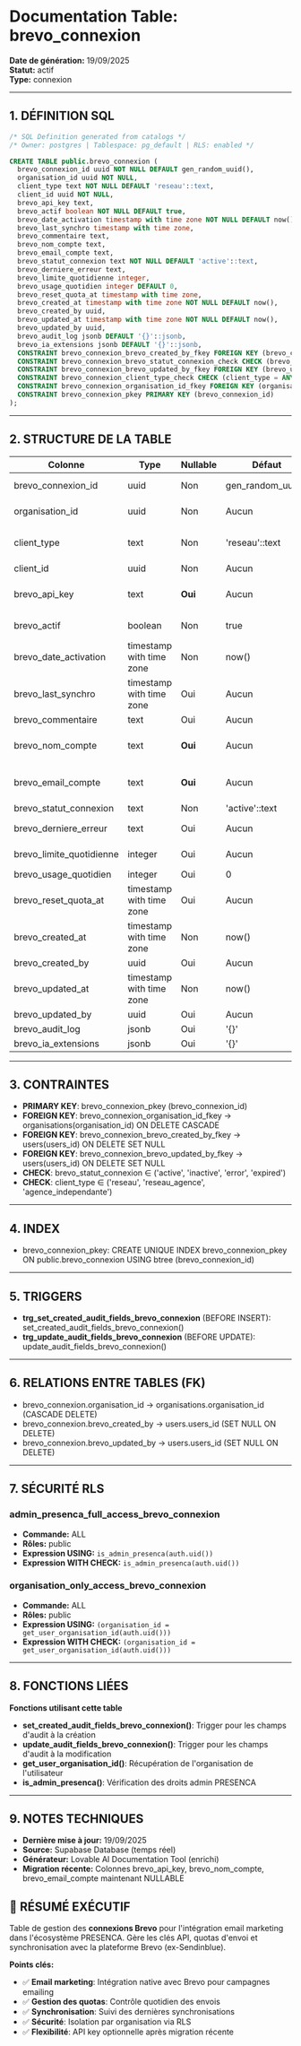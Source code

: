 # Documentation Table: brevo_connexion

**Date de génération:** 19/09/2025  
**Statut:** actif  
**Type:** connexion

---

## 1. DÉFINITION SQL
```sql
/* SQL Definition generated from catalogs */
/* Owner: postgres | Tablespace: pg_default | RLS: enabled */

CREATE TABLE public.brevo_connexion (
  brevo_connexion_id uuid NOT NULL DEFAULT gen_random_uuid(),
  organisation_id uuid NOT NULL,
  client_type text NOT NULL DEFAULT 'reseau'::text,
  client_id uuid NOT NULL,
  brevo_api_key text,
  brevo_actif boolean NOT NULL DEFAULT true,
  brevo_date_activation timestamp with time zone NOT NULL DEFAULT now(),
  brevo_last_synchro timestamp with time zone,
  brevo_commentaire text,
  brevo_nom_compte text,
  brevo_email_compte text,
  brevo_statut_connexion text NOT NULL DEFAULT 'active'::text,
  brevo_derniere_erreur text,
  brevo_limite_quotidienne integer,
  brevo_usage_quotidien integer DEFAULT 0,
  brevo_reset_quota_at timestamp with time zone,
  brevo_created_at timestamp with time zone NOT NULL DEFAULT now(),
  brevo_created_by uuid,
  brevo_updated_at timestamp with time zone NOT NULL DEFAULT now(),
  brevo_updated_by uuid,
  brevo_audit_log jsonb DEFAULT '{}'::jsonb,
  brevo_ia_extensions jsonb DEFAULT '{}'::jsonb,
  CONSTRAINT brevo_connexion_brevo_created_by_fkey FOREIGN KEY (brevo_created_by) REFERENCES users(users_id) ON DELETE SET NULL,
  CONSTRAINT brevo_connexion_brevo_statut_connexion_check CHECK (brevo_statut_connexion = ANY (ARRAY['active'::text, 'inactive'::text, 'error'::text, 'expired'::text])),
  CONSTRAINT brevo_connexion_brevo_updated_by_fkey FOREIGN KEY (brevo_updated_by) REFERENCES users(users_id) ON DELETE SET NULL,
  CONSTRAINT brevo_connexion_client_type_check CHECK (client_type = ANY (ARRAY['reseau'::text, 'reseau_agence'::text, 'agence_independante'::text])),
  CONSTRAINT brevo_connexion_organisation_id_fkey FOREIGN KEY (organisation_id) REFERENCES organisations(organisation_id) ON DELETE CASCADE,
  CONSTRAINT brevo_connexion_pkey PRIMARY KEY (brevo_connexion_id)
);
```

---

## 2. STRUCTURE DE LA TABLE

| Colonne | Type | Nullable | Défaut | Description |
|---------|------|----------|--------|-------------|
| brevo_connexion_id | uuid | Non | gen_random_uuid() | Identifiant unique de la connexion |
| organisation_id | uuid | Non | Aucun | Référence vers l'organisation |
| client_type | text | Non | 'reseau'::text | Type de client (reseau, reseau_agence, agence_independante) |
| client_id | uuid | Non | Aucun | Identifiant client |
| brevo_api_key | text | **Oui** | Aucun | **Clé API Brevo (NULLABLE après migration)** |
| brevo_actif | boolean | Non | true | Statut actif de la connexion |
| brevo_date_activation | timestamp with time zone | Non | now() | Date d'activation |
| brevo_last_synchro | timestamp with time zone | Oui | Aucun | Dernière synchronisation |
| brevo_commentaire | text | Oui | Aucun | Commentaire |
| brevo_nom_compte | text | **Oui** | Aucun | **Nom du compte Brevo (NULLABLE après migration)** |
| brevo_email_compte | text | **Oui** | Aucun | **Email du compte Brevo (NULLABLE après migration)** |
| brevo_statut_connexion | text | Non | 'active'::text | Statut de la connexion |
| brevo_derniere_erreur | text | Oui | Aucun | Dernière erreur rencontrée |
| brevo_limite_quotidienne | integer | Oui | Aucun | Limite quotidienne d'envois |
| brevo_usage_quotidien | integer | Oui | 0 | Usage quotidien actuel |
| brevo_reset_quota_at | timestamp with time zone | Oui | Aucun | Reset du quota |
| brevo_created_at | timestamp with time zone | Non | now() | Date de création |
| brevo_created_by | uuid | Oui | Aucun | Créé par |
| brevo_updated_at | timestamp with time zone | Non | now() | Date de modification |
| brevo_updated_by | uuid | Oui | Aucun | Modifié par |
| brevo_audit_log | jsonb | Oui | '{}' | Journal d'audit |
| brevo_ia_extensions | jsonb | Oui | '{}' | Extensions IA |

---

## 3. CONTRAINTES
- **PRIMARY KEY**: brevo_connexion_pkey (brevo_connexion_id)
- **FOREIGN KEY**: brevo_connexion_organisation_id_fkey → organisations(organisation_id) ON DELETE CASCADE
- **FOREIGN KEY**: brevo_connexion_brevo_created_by_fkey → users(users_id) ON DELETE SET NULL
- **FOREIGN KEY**: brevo_connexion_brevo_updated_by_fkey → users(users_id) ON DELETE SET NULL
- **CHECK**: brevo_statut_connexion ∈ ('active', 'inactive', 'error', 'expired')
- **CHECK**: client_type ∈ ('reseau', 'reseau_agence', 'agence_independante')

---

## 4. INDEX
- brevo_connexion_pkey: CREATE UNIQUE INDEX brevo_connexion_pkey ON public.brevo_connexion USING btree (brevo_connexion_id)

---

## 5. TRIGGERS
- **trg_set_created_audit_fields_brevo_connexion** (BEFORE INSERT): set_created_audit_fields_brevo_connexion()
- **trg_update_audit_fields_brevo_connexion** (BEFORE UPDATE): update_audit_fields_brevo_connexion()

---

## 6. RELATIONS ENTRE TABLES (FK)
- brevo_connexion.organisation_id → organisations.organisation_id (CASCADE DELETE)
- brevo_connexion.brevo_created_by → users.users_id (SET NULL ON DELETE)
- brevo_connexion.brevo_updated_by → users.users_id (SET NULL ON DELETE)

---

## 7. SÉCURITÉ RLS

### admin_presenca_full_access_brevo_connexion
- **Commande:** ALL
- **Rôles:** public
- **Expression USING:** `is_admin_presenca(auth.uid())`
- **Expression WITH CHECK:** `is_admin_presenca(auth.uid())`

### organisation_only_access_brevo_connexion
- **Commande:** ALL
- **Rôles:** public
- **Expression USING:** `(organisation_id = get_user_organisation_id(auth.uid()))`
- **Expression WITH CHECK:** `(organisation_id = get_user_organisation_id(auth.uid()))`

---

## 8. FONCTIONS LIÉES
**Fonctions utilisant cette table**

- **set_created_audit_fields_brevo_connexion()**: Trigger pour les champs d'audit à la création
- **update_audit_fields_brevo_connexion()**: Trigger pour les champs d'audit à la modification
- **get_user_organisation_id()**: Récupération de l'organisation de l'utilisateur
- **is_admin_presenca()**: Vérification des droits admin PRESENCA

---

## 9. NOTES TECHNIQUES
- **Dernière mise à jour:** 19/09/2025
- **Source:** Supabase Database (temps réel)
- **Générateur:** Lovable AI Documentation Tool (enrichi)
- **Migration récente:** Colonnes brevo_api_key, brevo_nom_compte, brevo_email_compte maintenant NULLABLE

## 🎯 RÉSUMÉ EXÉCUTIF
Table de gestion des **connexions Brevo** pour l'intégration email marketing dans l'écosystème PRESENCA. Gère les clés API, quotas d'envoi et synchronisation avec la plateforme Brevo (ex-Sendinblue).

**Points clés:**
- ✅ **Email marketing**: Intégration native avec Brevo pour campagnes emailing
- ✅ **Gestion des quotas**: Contrôle quotidien des envois
- ✅ **Synchronisation**: Suivi des dernières synchronisations
- ✅ **Sécurité**: Isolation par organisation via RLS
- ✅ **Flexibilité**: API key optionnelle après migration récente
